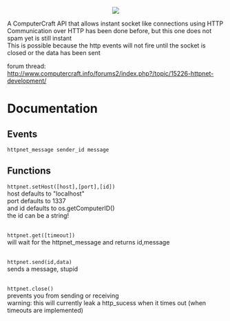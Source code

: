 <p align="center"><img src="http://i.imgur.com/FeNFuvI.png"></p>

A ComputerCraft API that allows instant socket like connections using HTTP<br>
Communication over HTTP has been done before, but this one does not spam yet is still instant<br>
This is possible because the http events will not fire until the socket is closed or the data has been sent<br>

forum thread: http://www.computercraft.info/forums2/index.php?/topic/15226-httpnet-development/

Documentation
=======

Events
-------

<code>httpnet\_message sender\_id message</code>

Functions
-------

<code>httpnet.setHost([host],[port],[id])</code><br>
host defaults to "localhost"<br>
port defaults to 1337<br>
and id defaults to os.getComputerID()<br>
the id can be a string!<br><br>


<code>httpnet.get([timeout])</code><br>
will wait for the httpnet_message and returns id,message<br><br>


<code>httpnet.send(id,data)</code><br>
sends a message, stupid<br><br>


<code>httpnet.close()</code><br>
prevents you from sending or receiving<br>
warning: this will currently leak a http_sucess when it times out (when timeouts are implemented)<br><br>

